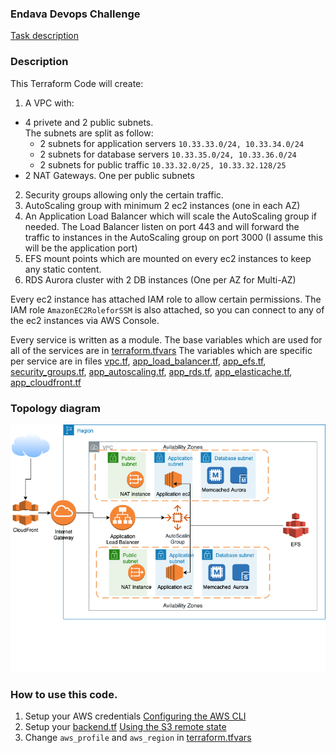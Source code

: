 ### Endava Devops Challenge
[Task description](./Challenge.md#endava-devops-challenge)
### Description

This Terraform Code will create:
1) A VPC with:
- 4 privete and 2 public subnets.  
The subnets are split as follow:
  - 2 subnets for application servers `10.33.33.0/24, 10.33.34.0/24`
  - 2 subnets for database servers `10.33.35.0/24, 10.33.36.0/24`
  - 2 subnets for public traffic `10.33.32.0/25, 10.33.32.128/25`
- 2 NAT Gateways. One per public subnets

2) Security groups allowing only the certain traffic.
3) AutoScaling group with minimum 2 ec2 instances (one in each AZ)
4) An Application Load Balancer which will scale the AutoScaling group if needed.
The Load Balancer listen on port 443 and will forward the traffic to instances in the AutoScaling group on port 3000 (I assume this will be the application port)
5) EFS mount points which are mounted on every ec2 instances to keep any static content.
6) RDS Aurora cluster with 2 DB instances (One per AZ for Multi-AZ)

Every ec2 instance has attached IAM role to allow certain permissions. The IAM role `AmazonEC2RoleforSSM` is also attached, so you can connect to any of the ec2 instances via AWS Console.

Every service is written as a module.
The base variables which are used for all of the services are in [terraform.tfvars](./terraform.tfvars)
The variables which are specific per service are in files [vpc.tf](./vpc.tf), [app_load_balancer.tf](./app_load_balancer.tf), [app_efs.tf](./app_efs.tf), [security_groups.tf](./security_groups.tf), [app_autoscaling.tf](./app_autoscaling.tf), [app_rds.tf](./app_rds.tf), [app_elasticache.tf](./app_elasticache.tf), [app_cloudfront.tf](./app_cloudfront.tf)


### Topology diagram
![Endava Devops Challenge](./images/Challenge.png)

### How to use this code.
1) Setup your AWS credentials [Configuring the AWS CLI](https://docs.aws.amazon.com/cli/latest/userguide/cli-chap-configure.html)
2) Setup your [backend.tf](./backend.tf) [Using the S3 remote state](https://www.terraform.io/docs/backends/types/s3.html#using-the-s3-remote-state)
3) Change `aws_profile` and `aws_region` in [terraform.tfvars](terraform.tfvars)
